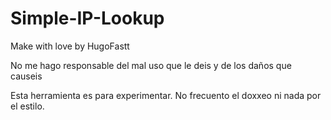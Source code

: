 # Simple-IP-Lookup

Make with love by HugoFastt

No me hago responsable del mal uso que le deis y de los daños que causeis

Esta herramienta es para experimentar. No frecuento el doxxeo ni nada por el estilo.
